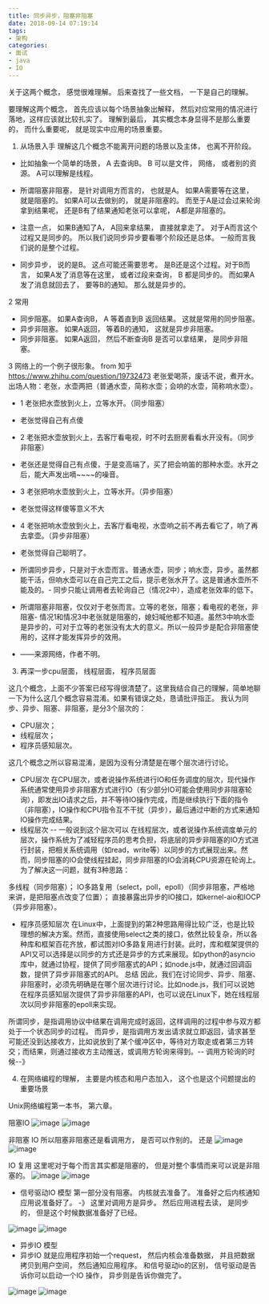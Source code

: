 ```yaml
---
title: 同步异步，阻塞非阻塞
date: 2018-09-14 07:19:14
tags:
- 架构
categories: 
- 面试
- java
- IO
---
```


关于这两个概念， 感觉很难理解。 后来查找了一些文档， 一下是自己的理解。 

<!-- more --> 

要理解这两个概念， 首先应该以每个场景抽象出解释， 然后对应常用的情况进行落地，这样应该就比较扎实了。 
理解到最后， 其实概念本身显得不是那么重要的， 而什么重要呢， 就是现实中应用的场景重要。 

1. 从场景入手
理解这几个概念不能离开问题的场景以及主体， 也离不开阶段。 
- 比如抽象一个简单的场景， A 去查询B。 B 可以是文件， 网络， 或者别的资源。 A可以理解是线程。 
- 所谓阻塞非阻塞， 是针对调用方而言的， 也就是A。 如果A需要等在这里， 就是阻塞的。 如果A可以去做别的， 就是非阻塞的。 而至于A是过会过来轮询拿到结果呢， 还是B有了结果通知老张可以拿呢， A都是非阻塞的。 
- 注意一点， 如果B通知了A， A回来拿结果， 直接就拿走了。 对于A而言这个过程又是同步的。 所以我们说同步异步要看哪个阶段还是总体。 一般而言我们说的是整个过程。 

- 同步异步， 说的是B。 这点可能还需要思考。 是B还是这个过程。对于B而言， 如果A发了消息等在这里， 或者过段来查询， B 都是同步的。 而如果A发了消息就回去了， 要等B的通知。 那么就是异步的。 

2  常用
- 同步阻塞。 如果A查询B， A 等着直到B 返回结果。 这就是常用的同步阻塞。 
- 异步非阻塞。 如果A返回， 等着B的通知， 这就是异步非阻塞。 
- 同步非阻塞。 如果A返回， 然后不断查询B 是否可以拿结果， 是同步非阻塞。 


3 网络上的一个例子很形象。 
from 知乎 https://www.zhihu.com/question/19732473
老张爱喝茶，废话不说，煮开水。
出场人物：老张，水壶两把（普通水壶，简称水壶；会响的水壶，简称响水壶）。
- 1 老张把水壶放到火上，立等水开。（同步阻塞）
- 老张觉得自己有点傻
- 2 老张把水壶放到火上，去客厅看电视，时不时去厨房看看水开没有。（同步非阻塞）
- 老张还是觉得自己有点傻，于是变高端了，买了把会响笛的那种水壶。水开之后，能大声发出嘀~~~~的噪音。
- 3 老张把响水壶放到火上，立等水开。（异步阻塞）
- 老张觉得这样傻等意义不大
- 4 老张把响水壶放到火上，去客厅看电视，水壶响之前不再去看它了，响了再去拿壶。（异步非阻塞）
- 老张觉得自己聪明了。

- 所谓同步异步，只是对于水壶而言。普通水壶，同步；响水壶，异步。虽然都能干活，但响水壶可以在自己完工之后，提示老张水开了。这是普通水壶所不能及的。- 同步只能让调用者去轮询自己（情况2中），造成老张效率的低下。
- 所谓阻塞非阻塞，仅仅对于老张而言。立等的老张，阻塞；看电视的老张，非阻塞- 情况1和情况3中老张就是阻塞的，媳妇喊他都不知道。虽然3中响水壶是异步的，可对于立等的老张没有太大的意义。所以一般异步是配合非阻塞使用的，这样才能发挥异步的效用。
- ——来源网络，作者不明。

3. 再深一步cpu层面， 线程层面， 程序员层面

这几个概念，上面不少答案已经写得很清楚了。这里我结合自己的理解，简单地聊一下为什么这几个概念容易混淆。如果有错误之处，恳请批评指正。
我认为同步、异步、阻塞、非阻塞，是分3个层次的：
- CPU层次；
- 线程层次；
- 程序员感知层次。

这几个概念之所以容易混淆，是因为没有分清楚是在哪个层次进行讨论。
- CPU层次
在CPU层次，或者说操作系统进行IO和任务调度的层次，现代操作系统通常使用异步非阻塞方式进行IO（有少部分IO可能会使用同步非阻塞轮询），即发出IO请求之后，并不等待IO操作完成，而是继续执行下面的指令（非阻塞），IO操作和CPU指令互不干扰（异步），最后通过中断的方式来通知IO操作完成结果。
- 线程层次 -- 一般说到这个层次可以
在线程层次，或者说操作系统调度单元的层次，操作系统为了减轻程序员的思考负担，将底层的异步非阻塞的IO方式进行封装，把相关系统调用（如read，write等）以同步的方式展现出来。然而，同步阻塞的IO会使线程挂起，同步非阻塞的IO会消耗CPU资源在轮询上。为了解决这一问题，就有3种思路：

多线程（同步阻塞）；
IO多路复用（select，poll，epoll）（同步非阻塞，严格地来讲，是把阻塞点改变了位置）；
直接暴露出异步的IO接口，如kernel-aio和IOCP（异步非阻塞）。

- 程序员感知层次
在Linux中，上面提到的第2种思路用得比较广泛，也是比较理想的解决方案。然而，直接使用select之类的接口，依然比较复杂，所以各种库和框架百花齐放，都试图对IO多路复用进行封装。此时，库和框架提供的API又可以选择是以同步的方式还是异步的方式来展现。如python的asyncio库中，就通过协程，提供了同步阻塞式的API；如node.js中，就通过回调函数，提供了异步非阻塞式的API。
总结
因此，我们在讨论同步、异步、阻塞、非阻塞时，必须先明确是在哪个层次进行讨论。比如node.js，我们可以说她在程序员感知层次提供了异步非阻塞的API，也可以说在Linux下，她在线程层次以同步非阻塞的epoll来实现。

所谓同步，是指调用协议中结果在调用完成时返回，这样调用的过程中参与双方都处于一个状态同步的过程。
而异步，是指调用方发出请求就立即返回，请求甚至可能还没到达接收方，比如说放到了某个缓冲区中，等待对方取走或者第三方转交；而结果，则通过接收方主动推送，或调用方轮询来得到。-- 调用方轮询的时候--》 

4. 在网络编程的理解， 主要是内核态和用户态加入， 这个也是这个问题提出的重要场景

Unix网络编程第一本书， 第六章。 


阻塞IO
![image](D:\developer\blog\zyhnjust.github.io\source\_posts\同步异步，阻塞非阻塞\clipboard1.png)
![image](clipboard1.png)

非阻塞 IO 所以阻塞非阻塞还是看调用方， 是否可以作别的。 还是
![image](D:\developer\blog\zyhnjust.github.io\source\_posts\同步异步，阻塞非阻塞\clipboard2.png)
![image](clipboard2.png)

IO 复用
这里呢对于每个而言其实都是阻塞的， 但是对整个事情而来可以说是非阻塞的。 
![image](D:\developer\blog\zyhnjust.github.io\source\_posts\同步异步，阻塞非阻塞\clipboard3.png)
![image](clipboard3.png)

- 信号驱动IO 模型
第一部分没有阻塞。 内核就去准备了。 
准备好之后内核通知应用说准备好了。 -》 这里对调用方是异步。 
然后应用进程去读， 是同步的， 但是这个时候数据准备好了已经。 

![image](D:\developer\blog\zyhnjust.github.io\source\_posts\同步异步，阻塞非阻塞\clipboard4.png)
![image](clipboard4.png)

- 异步IO 模型
- 异步IO 就是应用程序初始一个request， 然后内核会准备数据， 并且把数据拷贝到用户空间， 然后通知应用程序。 
和信号驱动io的区别， 信号驱动是告诉你可以启动一个IO 操作， 异步则是告诉你做完了。 

![image](D:\developer\blog\zyhnjust.github.io\source\_posts\同步异步，阻塞非阻塞\clipboard5.png)
![image](clipboard5.png)









